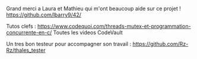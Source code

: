 Grand merci a Laura et Mathieu qui m'ont beaucoup aide sur ce projet !
https://github.com/lbarry9/42/

Tutos clefs :
https://www.codequoi.com/threads-mutex-et-programmation-concurrente-en-c/
Toutes les videos CodeVault

Un tres bon testeur pour accompagner son travail :
https://github.com/Rz-Rz/thales_tester
